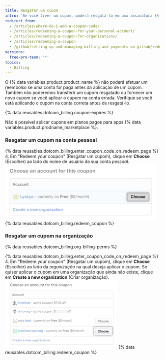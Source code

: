```yaml
---
title: Resgatar um cupom
intro: 'Se você tiver um cupom, poderá resgatá-lo em uma assinatura {% data variables.product.prodname_dotcom %} paga.'
redirect_from:
  - /articles/where-do-i-add-a-coupon-code/
  - /articles/redeeming-a-coupon-for-your-personal-account/
  - /articles/redeeming-a-coupon-for-organizations/
  - /articles/redeeming-a-coupon
  - /github/setting-up-and-managing-billing-and-payments-on-github/redeeming-a-coupon
versions:
  free-pro-team: '*'
topics:
  - Billing
---
```

O {% data variables.product.product_name %} não poderá efetuar um reembolso se uma conta for paga antes da aplicação de um cupom. Também não poderemos transferir um cupom resgatado ou fornecer um novo cupom se você aplicar o cupom na conta errada. Verifique se você está aplicando o cupom na conta correta antes de resgatá-lo.

{% data reusables.dotcom_billing.coupon-expires %}

Não é possível aplicar cupons em planos pagos para apps {% data variables.product.prodname_marketplace %}.

### Resgatar um cupom na conta pessoal

{% data reusables.dotcom_billing.enter_coupon_code_on_redeem_page %}
4. Em "Redeem your coupon" (Resgatar um cupom), clique em **Choose** (Escolher) ao lado do nome de usuário da sua conta *pessoal*. ![Botão Choose (Escolher)](/assets/images/help/settings/redeem-coupon-choose-button-for-personal-accounts.png)
{% data reusables.dotcom_billing.redeem_coupon %}

### Resgatar um cupom na organização

{% data reusables.dotcom_billing.org-billing-perms %}

{% data reusables.dotcom_billing.enter_coupon_code_on_redeem_page %}
4. Em "Redeem your coupon" (Resgatar um cupom), clique em **Choose** (Escolher) ao lado da *organização* na qual deseja aplicar o cupom. Se quiser aplicar o cupom em uma organização que ainda não existe, clique em **Create a new organization** (Criar organização). ![Botão Choose (Escolher)](/assets/images/help/settings/redeem-coupon-choose-button.png)
{% data reusables.dotcom_billing.redeem_coupon %}
